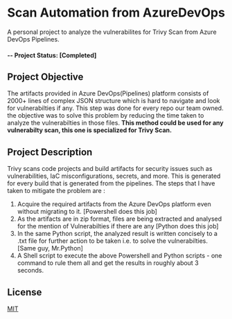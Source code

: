 # Scan Automation from AzureDevOps

A personal project to analyze the vulnerabilites for Trivy Scan from Azure DevOps Pipelines.

#### -- Project Status: [Completed]

## Project Objective
The artifacts provided in Azure DevOps(Pipelines) platform consists of 2000+ lines of complex JSON structure which is hard to navigate and look for vulnerabilties if any. This step was done for every repo our team owned. the objective was to solve this problem by reducing the time taken to analyze the vulnerabilties in those files. **This method could be used for any vulnerabilty scan, this one is specialized for Trivy Scan.**

 

## Project Description
Trivy scans code projects and build artifacts for security issues such as vulnerabilities, IaC misconfigurations, secrets, and more. This is generated for every build that is generated from the pipelines.
The steps that I have taken to mitigate the problem are : 
1. Acquire the required artifacts from the Azure DevOps platform even without migrating to it. [Powershell does this job]
2. As the artifacts are in zip format, files are being extracted and analysed for the mention of Vulnerabilties if there are any [Python does this job]
3. In the same Python script, the analyzed result is written concisely to a .txt file for further action to be taken i.e. to solve the vulnerabilties. [Same guy, Mr.Python]
4. A Shell script to execute the above Powershell and Python scripts - one command to rule them all and get the results in roughly about 3 seconds.


## License

[MIT](https://choosealicense.com/licenses/mit/)
